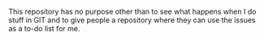 This repository has no purpose other than to see what happens when I do stuff in GIT and to give people a repository where they can use the issues as a to-do list for me.


